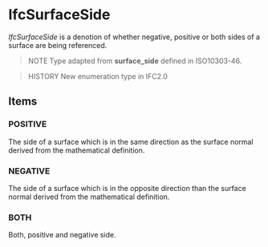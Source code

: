 # IfcSurfaceSide

_IfcSurfaceSide_ is a denotion of whether negative, positive or both sides of a surface are being referenced.
<!-- end of short definition -->

> NOTE Type adapted from **surface_side** defined in ISO10303-46.

> HISTORY New enumeration type in IFC2.0

## Items

### POSITIVE
The side of a surface which is in the same direction as the surface normal derived from the mathematical definition.

### NEGATIVE
The side of a surface which is in the opposite direction than the surface normal derived from the mathematical definition.

### BOTH
Both, positive and negative side.
